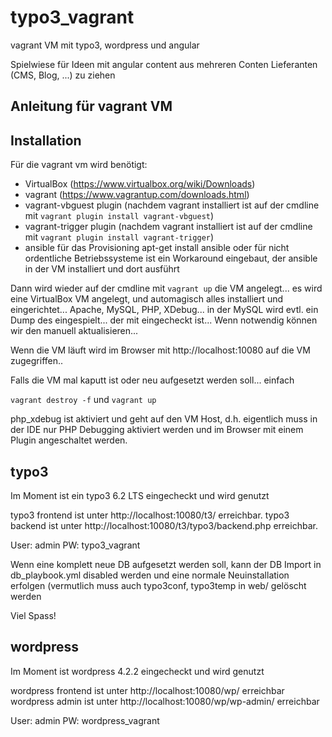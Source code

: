 typo3_vagrant
=============

vagrant VM mit typo3, wordpress und angular
 
Spielwiese für Ideen mit angular content aus mehreren Conten Lieferanten (CMS, Blog, ...) zu ziehen

Anleitung für vagrant VM
------------------------

## Installation

Für die vagrant vm wird benötigt:

- VirtualBox (https://www.virtualbox.org/wiki/Downloads)
- vagrant (https://www.vagrantup.com/downloads.html)
- vagrant-vbguest plugin
  (nachdem vagrant installiert ist auf der cmdline mit `vagrant plugin install vagrant-vbguest`)
- vagrant-trigger plugin
  (nachdem vagrant installiert ist auf der cmdline mit `vagrant plugin install vagrant-trigger`)
- ansible für das Provisioning
  apt-get install ansible oder für nicht ordentliche Betriebssysteme ist ein Workaround eingebaut, der ansible in der VM installiert und dort ausführt
  
Dann wird wieder auf der cmdline mit `vagrant up` die VM angelegt... es wird eine VirtualBox VM angelegt, und automagisch alles installiert 
und eingerichtet... Apache, MySQL, PHP, XDebug... in der MySQL wird evtl. ein Dump des eingespielt... der mit eingecheckt ist... 
Wenn notwendig können wir den manuell aktualisieren...

Wenn die VM läuft wird im Browser mit http://localhost:10080 auf die VM zugegriffen..

Falls die VM mal kaputt ist oder neu aufgesetzt werden soll... einfach

`vagrant destroy -f`
und
`vagrant up`


php_xdebug ist aktiviert und geht auf den VM Host, d.h. eigentlich muss in der IDE nur PHP Debugging aktiviert werden und im Browser mit einem Plugin angeschaltet werden.

typo3
-----

Im Moment ist ein typo3 6.2 LTS eingecheckt und wird genutzt

typo3 frontend ist unter http://localhost:10080/t3/ erreichbar.
typo3 backend ist unter http://localhost:10080/t3/typo3/backend.php erreichbar.

User: admin
PW: typo3_vagrant

Wenn eine komplett neue DB aufgesetzt werden soll, kann der DB Import in db_playbook.yml disabled werden und eine normale Neuinstallation erfolgen (vermutlich muss auch typo3conf, typo3temp in web/ gelöscht werden

Viel Spass!


wordpress
---------

Im Moment ist wordpress 4.2.2 eingecheckt und wird genutzt

wordpress frontend ist unter http://localhost:10080/wp/ erreichbar
wordpress admin ist unter http://localhost:10080/wp/wp-admin/ erreichbar

User: admin
PW: wordpress_vagrant